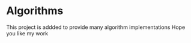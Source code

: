 # Algorithms
This project is addded to provide many algorithm implementations
Hope you like my work 


